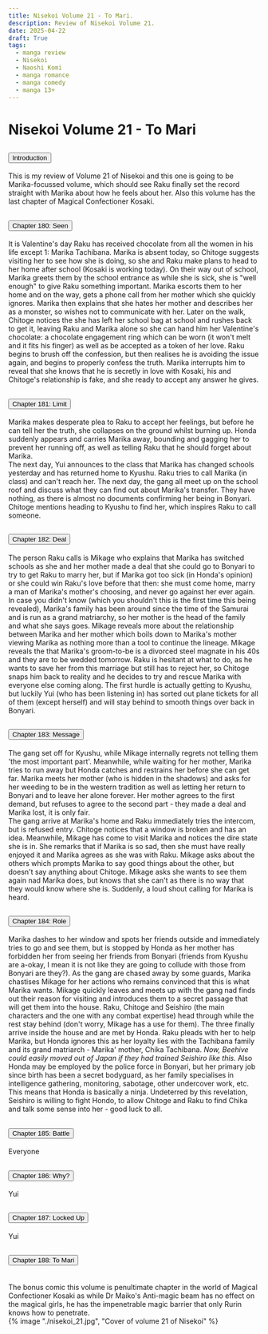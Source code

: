 ```yaml
---
title: Nisekoi Volume 21 - To Mari.
description: Review of Nisekoi Volume 21.
date: 2025-04-22
draft: True
tags:
  - manga review
  - Nisekoi
  - Naoshi Komi
  - manga romance
  - manga comedy
  - manga 13+
---
```


<div class="container fluid">
  <h1 class="col align-self-center">Nisekoi Volume 21 - To Mari</h1>
  <div class="row justify-content-center">
    <div class="col-8">  
        <div class="accordion" id="accordionObject">
            <div class="accordion-item">
            <h2 class="accordion-header" id="headingOne">
                <button class="accordion-button" 
                    type="button" 
                    data-bs-toggle="collapse" 
                    data-bs-target="#collapseOne" 
                    aria-expanded="true" 
                    aria-controls="collapseOne">
                    Introduction
                </button>
            </h2>
                <div id="collapseOne" 
                    class="accordion-collapse collapse show" 
                    aria-labelledby="headingOne"
                    data-bs-parent="#accordionObject">
                    <div class="accordion-body">
                    This is my review of Volume 21 of Nisekoi and this one is going to be Marika-focussed volume, which should see Raku finally set the record straight with Marika about how he feels about her. Also this volume has the last chapter of Magical Confectioner Kosaki.
                    </div>
                </div>
            </div>
            <div class="accordion-item">
            <h2 class="accordion-header" id="headingTwo">
                <button class="accordion-button collapsed" 
                type="button" 
                data-bs-toggle="collapse" 
                data-bs-target="#collapseTwo" 
                aria-expanded="false" 
                aria-controls="collapseTwo">
                Chapter 180: Seen
                </button>
                </h2>
                <div id="collapseTwo" 
                    class="accordion-collapse collapse" 
                    aria-labelledby="headingTwo"
                    data-bs-parent="#accordionObject">
                    <div class="accordion-body">
                    It is Valentine's day Raku has received chocolate from all the women in his life except 1: Marika Tachibana. Marika is absent today, so Chitoge suggests visiting her to see how she is doing, so she and Raku make plans to head to her home after school (Kosaki is working today). On their way out of school, Marika greets them by the school entrance as while she is sick, she is "well enough" to give Raku something important. Marika escorts them to her home and on the way, gets a phone call from her mother which she quickly ignores. Marika then explains that she hates her mother and describes her as a monster, so wishes not to communicate with her. Later on the walk, Chitoge notices the she has left her school bag at school and rushes back to get it, leaving Raku and Marika alone so she can hand him her Valentine's chocolate: a chocolate engagement ring which can be worn (it won't melt and it fits his finger) as well as be accepted as a token of her love. Raku begins to brush off the confession, but then realises he is avoiding the issue again, and begins to properly confess the truth. Marika interrupts him to reveal that she knows that he is secretly in love with Kosaki, his and Chitoge's relationship is fake, and she ready to accept any answer he gives.
                    </div>
                </div>
            </div>
            <div class="accordion-item">
            <h2 class="accordion-header" id="headingThree">
                <button class="accordion-button collapsed" 
                type="button" 
                data-bs-toggle="collapse" 
                data-bs-target="#collapseThree" 
                aria-expanded="false" 
                aria-controls="collapseThree">
                Chapter 181: Limit
                </button>
                </h2>
                <div id="collapseThree" 
                    class="accordion-collapse collapse" 
                    aria-labelledby="headingThree"
                    data-bs-parent="#accordionObject">
                    <div class="accordion-body">
                    Marika makes desperate plea to Raku to accept her feelings, but before he can tell her the truth, she collapses on the ground whilst burning up. Honda suddenly appears and carries Marika away, bounding and gagging her to prevent her running off, as well as telling Raku that he should forget about Marika. <br/>
                    The next day, Yui announces to the class that Marika has changed schools yesterday and has returned home to Kyushu. Raku tries to call Marika (in class) and can't reach her. The next day, the gang all meet up on the school roof and discuss what they can find out about Marika's transfer. They have nothing, as there is almost no documents confirming her being in Bonyari. Chitoge mentions heading to Kyushu to find her, which inspires Raku to call someone.
                    </div>
                </div>
            </div>
            <div class="accordion-item">
            <h2 class="accordion-header" id="headingFour">
                <button class="accordion-button collapsed" 
                type="button" 
                data-bs-toggle="collapse" 
                data-bs-target="#collapseFour" 
                aria-expanded="false" 
                aria-controls="collapseFour">
                Chapter 182: Deal
                </button>
                </h2>
                <div id="collapseFour" 
                    class="accordion-collapse collapse" 
                    aria-labelledby="headingFour"
                    data-bs-parent="#accordionObject">
                    <div class="accordion-body">
                    The person Raku calls is Mikage who explains that Marika has switched schools as she and her mother made a deal that she could go to Bonyari to try to get Raku to marry her, but if Marika got too sick (in Honda's opinion) or she could win Raku's love before that then: she must come home, marry a man of Marika's mother's choosing, and never go against her ever again. In case you didn't know (which you shouldn't this is the first time this being revealed), Marika's family has been around since the time of the Samurai and is run as a grand matriarchy, so her mother is the head of the family and what she says goes. Mikage reveals more about the relationship between Marika and her mother which boils down to Marika's mother viewing Marika as nothing more than a tool to continue the lineage. Mikage reveals the that Marika's groom-to-be is a divorced steel magnate in his 40s and they are to be wedded tomorrow. Raku is hesitant at what to do, as he wants to save her from this marriage but still has to reject her, so Chitoge snaps him back to reality and he decides to try and rescue Marika with everyone else coming along. The first hurdle is actually getting to Kyushu, but luckily Yui (who has been listening in) has sorted out plane tickets for all of them (except herself) and will stay behind to smooth things over back in Bonyari.
                    </div>
                </div>
            </div>
            <div class="accordion-item">
            <h2 class="accordion-header" id="headingFive">
                <button class="accordion-button collapsed" 
                type="button" 
                data-bs-toggle="collapse" 
                data-bs-target="#collapseFive" 
                aria-expanded="false" 
                aria-controls="collapseFive">
                Chapter 183: Message
                </button>
                </h2>
                <div id="collapseFive" 
                    class="accordion-collapse collapse" 
                    aria-labelledby="headingFive"
                    data-bs-parent="#accordionObject">
                    <div class="accordion-body">
                    The gang set off for Kyushu, while Mikage internally regrets not telling them 'the most important part'. Meanwhile, while waiting for her mother, Marika tries to run away but Honda catches and restrains her before she can get far. Marika meets her mother (who is hidden in the shadows) and asks for her weeding to be in the western tradition as well as letting her return to Bonyari and to leave her alone forever. Her mother agrees to the first demand, but refuses to agree to the second part - they made a deal and Marika lost, it is only fair.<br/>
                    The gang arrive at Marika's home and Raku immediately tries the intercom, but is refused entry. Chitoge notices that a window is broken and has an idea. Meanwhile, Mikage has come to visit Marika and notices the dire state she is in. She remarks that if Marika is so sad, then she must have really enjoyed it and Marika agrees as she was with Raku. Mikage asks about the others which prompts Marika to say good things about the other, but doesn't say anything about Chitoge. Mikage asks she wants to see them again nad Marika does, but knows that she can't as there is no way that they would know where she is. Suddenly, a loud shout calling for Marika is heard.
                    </div>
                </div>
            </div>
            <div class="accordion-item">
            <h2 class="accordion-header" id="headingSix">
                <button class="accordion-button collapsed" 
                type="button" 
                data-bs-toggle="collapse" 
                data-bs-target="#collapseSix" 
                aria-expanded="false" 
                aria-controls="collapseSix">
                Chapter 184: Role
                </button>
                </h2>
                <div id="collapseSix" 
                    class="accordion-collapse collapse" 
                    aria-labelledby="headingSix"
                    data-bs-parent="#accordionObject">
                    <div class="accordion-body">
                    Marika dashes to her window and spots her friends outside and immediately tries to go and see them, but is stopped by Honda as her mother has forbidden her from seeing her friends from Bonyari (friends from Kyushu are a-okay, I mean it is not like they are going to collude with those from Bonyari are they?). As the gang are chased away by some guards, Marika chastises Mikage for her actions who remains convinced that this is what Marika wants. Mikage quickly leaves and meets up with the gang nad finds out their reason for visiting and introduces them to a secret passage that will get them into the house. Raku, Chitoge and Seishiro (the main characters and the one with any combat expertise) head through while the rest stay behind (don't worry, Mikage has a use for them). The three finally arrive inside the house and are met by Honda. Raku pleads with her to help Marika, but Honda ignores this as her loyalty lies with the Tachibana family and its grand matriarch - Marika' mother, Chika Tachibana.<i> Now, Beehive could easily moved out of Japan if they had trained Seishiro like this.</i> Also Honda may be employed by the police force in Bonyari, but her primary job since birth has been a secret bodyguard, as her family specialises in intelligence gathering, monitoring, sabotage, other undercover work, etc. This means that Honda is basically a ninja. Undeterred by this revelation, Seishiro is willing to fight Hondo, to allow Chitoge and Raku to find Chika and talk some sense into her - good luck to all.
                    </div>
                </div>
            </div>
            <div class="accordion-item">
            <h2 class="accordion-header" id="headingSeven">
                <button class="accordion-button collapsed" 
                type="button" 
                data-bs-toggle="collapse" 
                data-bs-target="#collapseSeven" 
                aria-expanded="false" 
                aria-controls="collapseSeven">
                Chapter 185: Battle
                </button>
                </h2>
                <div id="collapseSeven" 
                    class="accordion-collapse collapse" 
                    aria-labelledby="headingSeven"
                    data-bs-parent="#accordionObject">
                    <div class="accordion-body">
                    Everyone
                    </div>
                </div>
            </div>
            <div class="accordion-item">
            <h2 class="accordion-header" id="headingEight">
                <button class="accordion-button collapsed" 
                type="button" 
                data-bs-toggle="collapse" 
                data-bs-target="#collapseEight" 
                aria-expanded="false" 
                aria-controls="collapseEight">
                Chapter 186: Why?
                </button>
                </h2>
                <div id="collapseEight" 
                    class="accordion-collapse collapse" 
                    aria-labelledby="headingEight"
                    data-bs-parent="#accordionObject">
                    <div class="accordion-body">
                    Yui 
                    </div>
                </div>
            </div>
            <div class="accordion-item">
            <h2 class="accordion-header" id="headingNine">
                <button class="accordion-button collapsed" 
                type="button" 
                data-bs-toggle="collapse" 
                data-bs-target="#collapseNine" 
                aria-expanded="false" 
                aria-controls="collapseNine">
                Chapter 187: Locked Up
                </button>
                </h2>
                <div id="collapseNine" 
                    class="accordion-collapse collapse" 
                    aria-labelledby="headingNine"
                    data-bs-parent="#accordionObject">
                    <div class="accordion-body">
                    Yui 
                    </div>
                </div>
            </div>
            <div class="accordion-item">
            <h2 class="accordion-header" id="headingTen">
                <button class="accordion-button collapsed" 
                type="button" 
                data-bs-toggle="collapse" 
                data-bs-target="#collapseTen" 
                aria-expanded="false" 
                aria-controls="collapseTen">
                Chapter 188: To Mari
                </button>
            </h2>
                <div id="collapseTen" 
                    class="accordion-collapse collapse" 
                    aria-labelledby="headingTen"
                    data-bs-parent="#accordionObject">
                    <div class="accordion-body">
                    <br/>
                    The bonus comic this volume is penultimate chapter in the world of Magical Confectioner Kosaki as while Dr Maiko's Anti-magic beam has no effect on the magical girls, he has the impenetrable magic barrier that only Rurin knows how to penetrate.
                    </div>
                </div>
            </div>
        </div>
    </div>
        {% image "./nisekoi_21.jpg", "Cover of volume 21 of Nisekoi" %}
    </div>
  </div>
</div>